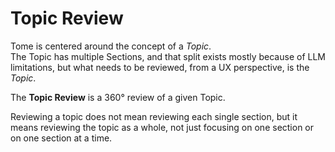 # Topic Review

Tome is centered around the concept of a *Topic*. <br>
The Topic has multiple Sections, and that split exists mostly because of LLM limitations, but what needs to be reviewed, from a UX perspective, is the *Topic*. 

The **Topic Review** is a 360° review of a given Topic. 

Reviewing a topic does not mean reviewing each single section, but it means reviewing the topic as a whole, not just focusing on one section or on one section at a time. 

